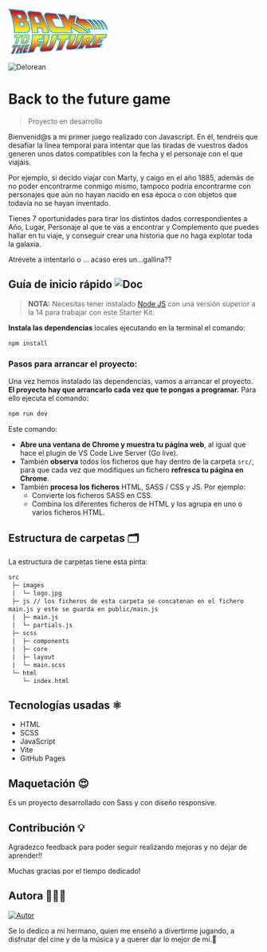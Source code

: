  ![Title](./public/images/Back_to_the_Future_film_series_logo.webp)


![Delorean](./public/images/Delorean.gif)

# Back to the future game
>Proyecto en desarrollo

Bienvenid@s a mi primer juego realizado con Javascript. En él, tendréis que desafiar la línea temporal para intentar que las tiradas de vuestros dados generen unos datos compatibles con la fecha y el personaje con el que viajáis. 

Por ejemplo, si decido viajar con Marty, y caigo en el año 1885, además de no poder encontrarme conmigo mismo, tampoco podría encontrarme con personajes que aún no hayan nacido en esa época o con objetos que todavía no se hayan inventado.

Tienes 7 oportunidades para tirar los distintos dados correspondientes a Año, Lugar, Personaje al que te vas a encontrar y Complemento que puedes hallar en tu viaje, y conseguir crear una historia que no haga explotar toda la galaxia.

Atrévete a intentarlo o ... acaso eres un...gallina?? 


## Guía de inicio rápido ![Doc](./public/images/Doc.gif)

> **NOTA:** Necesitas tener instalado [Node JS](https://nodejs.org/) con una versión superior a la 14 para trabajar con este Starter Kit:

 **Instala las dependencias** locales ejecutando en la terminal el comando:

```bash
npm install
```

### Pasos para arrancar el proyecto:

Una vez hemos instalado las dependencias, vamos a arrancar el proyecto. **El proyecto hay que arrancarlo cada vez que te pongas a programar.** Para ello ejecuta el comando:

```bash
npm run dev
```

Este comando:

- **Abre una ventana de Chrome y muestra tu página web**, al igual que hace el plugin de VS Code Live Server (Go live).
- También **observa** todos los ficheros que hay dentro de la carpeta `src/`, para que cada vez que modifiques un fichero **refresca tu página en Chrome**.
- También **procesa los ficheros** HTML, SASS / CSS y JS. Por ejemplo:
   - Convierte los ficheros SASS en CSS.
   - Combina los diferentes ficheros de HTML y los agrupa en uno o varios ficheros HTML.

## Estructura de carpetas 🗂️

La estructura de carpetas tiene esta pinta:

```
src
 ├─ images
 |  └─ logo.jpg
 ├─ js // los ficheros de esta carpeta se concatenan en el fichero main.js y este se guarda en public/main.js
 |  ├─ main.js
 |  └─ partials.js
 ├─ scss
 |  ├─ components
 |  ├─ core
 |  ├─ layout
 |  └─ main.scss
 └─ html
    └─ index.html
```

## Tecnologías usadas ⚛️

- HTML
- SCSS
- JavaScript
- Vite
- GitHub Pages


## Maquetación 😍

Es un proyecto desarrollado con Sass y con diseño responsive.

## Contribución 💡

Agradezco feedback para poder seguir realizando mejoras y no dejar de aprender!!

Muchas gracias por el tiempo dedicado!


## Autora  👩🏻‍💻

[![Autor](https://img.shields.io/badge/-%20Natalia%20López%20-%20?logo=github&labelColor=black&color=purple)](
https://github.com/natlopar)

Se lo dedico a mi hermano, quien me enseñó a divertirme jugando, a disfrutar del cine y de la música y a querer dar lo mejor de mi.💫